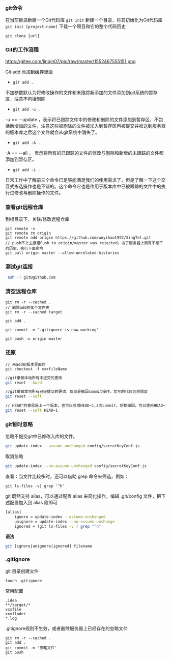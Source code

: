 ### git命令

在当前目录新建一个Git代码库
`git init`
新建一个目录，将其初始化为Git代码库
`​git init [project-name]`
下载一个项目和它的整个代码历史

`git clone [url]`

### Git的工作流程

https://gitee.com/linqin07/pic/raw/master/1552467555151.png

Git add
添加到缓存里面

- `git add .` 

 不加参数默认为将修改操作的文件和未跟踪新添加的文件添加到git系统的暂存区，注意不包括删除

- `git add -u .`

 -u  == --update ，表示将已跟踪文件中的修改和删除的文件添加到暂存区，不包括新增加的文件，注意这些被删除的文件被加入到暂存区再被提交并推送到服务器的版本库之后这个文件就会从git系统中消失了。

-  `git add -A .`

 -A == --all  ， 表示将所有的已跟踪的文件的修改与删除和新增的未跟踪的文件都添加到暂存区。

-  `git add -i .`

 日常工作中了解前三个命令已足够能满足我们的使用需求了，但是了解一下这个交互式拣选操作也是不错的。这个命令它也是作用于版本库中已被跟踪的文件中的执行过修改与删除操作的文件。

### 查看git远程仓库

到根目录下，关联/修改远程仓库

```shell
git remote -v
git remote rm origin
git remote add origin https://github.com/wuyihao1992/SingTel.git
// push不上去报错Push to origin/master was rejected，由于服务器上面有不相干的历史，执行下面命令
git pull origin master --allow-unrelated-histories
```

### 测试git连接

```sh
 ssh -T git@github.com
```

### 清空远程仓库

```
git rm -r --cached .
// 删除add的某个文件夹
git rm -r --cached target
```

```
git add .
```

```
git commit -m ".gitignore is now working"
```

```
git push -u origin master
```

### 还原

```shell
// 未add到版本里面的
git checkout -f xxxfileName
```

```sh
//git撤销本地所有未提交的更改
git reset --hard
```

```sh
//git撤销本地所有已经提交的更改，仅仅是撤回commit操作，您写的代码仍然保留
git reset --soft
```

```sh
// HEAD^的意思是上一个版本，也可以写成HEAD~1,2次commit，想都撤回，可以使用HEAD~2
git reset --soft HEAD~1
```

### git暂时忽略

忽略不提交git中已修改入库的文件。

```sh
git update-index --assume-unchanged config/secretKeyConf.js
```

取消忽略

```sh
git update-index --no-assume-unchanged config/secretKeyConf.js
```

查看：当文件比较多时，还可以借助 grep 命令来筛选，例如：

```
git ls-files -v| grep '^h'
```

git 既然支持 alias，可以通过配置 alias 来简化操作，编辑 .git/config 文件，把下述配置加入到 alias 段即可

```sh
[alias]
	ignore = update-index --assume-unchanged
	unignore = update-index --no-assume-unchange
	ignored = !git ls-files -v | grep "^h"
```

**语法**

```sh
git [ignore|unignore|ignored] filename
```



### .gitignore

git 目录创建文件 

```
touch .gitignore
```

常用配置

```
.idea
**/target/*
xxxfile
xxxfloder
*.log
```

.gitignore规则不生效，或者删除服务器上已经存在的忽略文件

```
git rm -r --cached .
git add .
git commit -m '忽略文件'
git push
```
